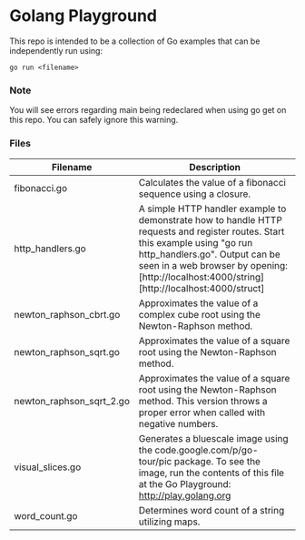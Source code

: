# Golang Playground

This repo is intended to be a collection of Go examples that can be independently run using:

	go run <filename>

### Note

You will see errors regarding main being redeclared when using go get on this repo. You can safely ignore this warning.

### Files

Filename | Description
--- | ---
fibonacci.go | Calculates the value of a fibonacci sequence using a closure.
http_handlers.go | A simple HTTP handler example to demonstrate how to handle HTTP requests and register routes. Start this example using "go run http_handlers.go". Output can be seen in a web browser by opening:<br/>[http://localhost:4000/string]<br/>[http://localhost:4000/struct]
newton_raphson_cbrt.go | Approximates the value of a complex cube root using the Newton-Raphson method.
newton_raphson_sqrt.go | Approximates the value of a square root using the Newton-Raphson method.
newton_raphson_sqrt_2.go | Approximates the value of a square root using the Newton-Raphson method. This version throws a proper error when called with negative numbers.
visual_slices.go | Generates a bluescale image using the code.google.com/p/go-tour/pic package. To see the image, run the contents of this file at the Go Playground: http://play.golang.org
word_count.go | Determines word count of a string utilizing maps.
